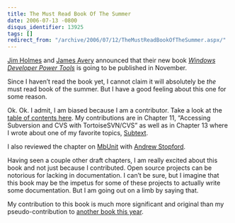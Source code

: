 ```yaml
---
title: The Must Read Book Of The Summer
date: 2006-07-13 -0800
disqus_identifier: 13925
tags: []
redirect_from: "/archive/2006/07/12/TheMustReadBookOfTheSummer.aspx/"
---
```


[Jim Holmes](http://frazzleddad.blogspot.com/ "Jim Holmes") and [James
Avery](http://dotavery.com/blog/ "James Avery") announced that their new
book *[Windows Developer Power
Tools](http://www.amazon.com/gp/product/0596527543/sr=8-1/qid=1152586726/ref=pd_bbs_1/104-4205038-6871900?redirect=true&ie=UTF8 "Preorder at Amazon")*
is going to be published in November.

Since I haven’t read the book yet, I cannot claim it will absolutely be
*the* must read book of the summer. But I have a good feeling about this
one for some reason.

Ok. Ok. I admit, I am biased because I am a contributor. Take a look at
the [table of contents
here](http://iterativerose.com/WinDevPowerTools/TOC.aspx "Contents"). My
contributions are in Chapter 11, “Accessing Subversion and CVS with
TortoiseSVN/CVS” as well as in Chapter 13 where I wrote about one of my
favorite topics, [Subtext](http://subtextproject.com/ "Subtext").

I also reviewed the chapter on [MbUnit](http://mbunit.com/ "MbUnit")
with [Andrew
Stopford](http://weblogs.asp.net/astopford/archive/2006/07/13/Windows-Devloper-Power-Tools-book.aspx "Andrew Stopford's Blog").

Having seen a couple other draft chapters, I am really excited about
this book and not just because I contributed. Open source projects can
be notorious for lacking in documentation. I can’t be sure, but I
imagine that this book may be the impetus for some of these projects to
actually write some documentation. But I am going out on a limb by
saying that.

My contribution to this book is much more significant and original than
my pseudo-contribution to [another book this
year](https://haacked.com/archive/2006/04/30/ASP.NETMVPHaacked.aspx "ASP.NET MVP Hacks").

